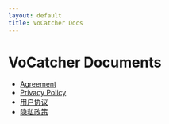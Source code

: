 ```yaml
---
layout: default
title: VoCatcher Docs
---
```


# VoCatcher Documents

- [Agreement](/agreement-en/)
- [Privacy Policy](/privacy-en/)
- [用户协议](/agreement-zh/)
- [隐私政策](/privacy-zh/)
